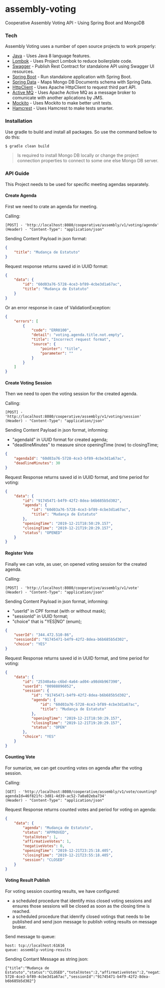 # assembly-voting
Cooperative Assembly Voting API - Using Spring Boot and MongoDB

### Tech

Assembly Voting uses a number of open source projects to work properly:

* [Java] - Uses Java 8 language features.
* [Lombok] - Uses Project Lombok to reduce boilerplate code.
* [Swagger] - Publish Rest Contract for standalone API using Swagger UI resources.
* [Spring Boot] - Run standalone application with Spring Boot.
* [Spring Data] - Maps Mongo DB Documents schema with Spring Data.
* [HttpClient] - Uses Apache HttpClient to request third part API.
* [Active MQ] - Uses Apache Active MQ as a message broker to comunicate with another aplications by JMS.
* [Mockito] - Uses Mockito to make better unit tests.
* [Hamcrest] - Uses Hamcrest to make tests smarter.

### Installation
Use gradle to build and install all packages. So use the command bellow to do this:

```sh
$ gradle clean build
```

> Is required to install Mongo DB locally 
> or change the project connection properties 
> to connect to some one else Mongo DB server.

### API Guide

This Project needs to be used for specific meeting agendas separately.

#### Create Agenda

First we need to crate an agenda for meeting.

Calling:

```
[POST] - 'http://localhost:8080/cooperative/assembly/v1/voting/agenda'
(Header) - "Content-Type": "application/json"
```

Sending Content Payload in json format:

```json
{
    "title": "Mudança de Estatuto"
}
```

Request response returns saved id in UUID format:

```json
{
    "data": {
        "id": "60d03a76-5728-4ce3-bf89-4cbe3d1a67ac",
        "title": "Mudança de Estatuto"
    }
}
```

Or an error response in case of ValidationException:

```json
{
    "errors": [
        {
            "code": "ERR0100",
            "detail": "voting.agenda.title.not.empty",
            "title": "Incorrect request format",
            "source": {
                "pointer": "title",
                "parameter": ""
            }
        }
    ]
}
```

#### Create Voting Session

Then we need to open the voting session for the created agenda.

Calling:

```
[POST] - 'http://localhost:8080/cooperative/assembly/v1/voting/session'
(Header) - "Content-Type": "application/json"
```

Sending Content Payload in json format, informing:
- "agendaId" in UUID format for created agenda;
- "deadlineMinutes" to measure since openingTime (now) to closingTime;

```json
{
	"agendaId": "60d03a76-5728-4ce3-bf89-4cbe3d1a67ac",
	"deadlineMinutes": 30
}
```

Request Response returns saved id in UUID format, and time period for voting:

```json
{
    "data": {
        "id": "91745471-b4f9-42f2-8dea-b6b685b5d302",
        "agenda": {
            "id": "60d03a76-5728-4ce3-bf89-4cbe3d1a67ac",
            "title": "Mudança de Estatuto"
        },
        "openingTime": "2019-12-21T18:50:29.157",
        "closingTime": "2019-12-21T19:20:29.157",
        "status": "OPENED"
    }
}
```

#### Register Vote

Finally we can vote, as user, on opened voting session for the created agenda.

Calling:

```
[POST] - 'http://localhost:8080/cooperative/assembly/v1/vote'
(Header) - "Content-Type": "application/json"
```

Sending Content Payload in json format, informing:
- "userId" in CPF format (with or without mask);
- "sessionId" in UUID format;
- "choice" that is "YES|NO" (enum);

```json
{
	"userId": "344.472.510-86",
	"sessionId": "91745471-b4f9-42f2-8dea-b6b685b5d302",
	"choice": "YES"
}
```

Request Response returns saved id in UUID format, and time period for voting:

```json
{
    "data": {
        "id": "25340a4a-c6bd-4a64-ad04-a98d4b967390",
        "userId": "00988896052",
        "session": {
            "id": "91745471-b4f9-42f2-8dea-b6b685b5d302",
            "agenda": {
                "id": "60d03a76-5728-4ce3-bf89-4cbe3d1a67ac",
                "title": "Mudança de Estatuto"
            },
            "openingTime": "2019-12-21T18:50:29.157",
            "closingTime": "2019-12-21T19:20:29.157",
            "status": "OPEN"
        },
        "choice": "YES"
    }
}
```

#### Counting Vote

For sumarize, we can get counting votes on agenda after the voting session.

Calling:

```
[GET] - 'http://localhost:8080/cooperative/assembly/v1/vote/counting?agendaId=46f821fc-3d81-4d39-ac52-7a0a02eba734'
(Header) - "Content-Type": "application/json"
```

Request Response returns counted votes and period for voting on agenda:

```json
{
    "data": {
        "agenda": "Mudança de Estatuto",
        "status": "APPROVED",
        "totalVotes": 1,
        "affirmativeVotes": 1,
        "negativeVotes": 0,
        "openingTime": "2019-12-21T23:25:18.405",
        "closingTime": "2019-12-21T23:55:18.405",
        "session": "CLOSED"
    }
}
```

#### Voting Result Publish

For voting session counting results, we have configured:

- a scheduled procedure that identify miss closed voting sessions and ensures those sessions will be closed as soon as the closing time is reached.
- a scheduled procedure that idenrify closed votings that needs to be published and send json message to publish voting results on message broker.

Send message to queue:

```
host: tcp://localhost:61616
queue: assembly-voting-results
```

Sending Contant Message as string json:

```
{"title":"Mudança de Estatuto","status":"CLOSED","totalVotes":2,"affirmativeVotes":2,"negativeVotes":0,"agendaId":"60d03a76-5728-4ce3-bf89-4cbe3d1a67ac","sessionId":"91745471-b4f9-42f2-8dea-b6b685b5d302"}
```

[Java]: <https://www.oracle.com/technetwork/pt/java/javase/downloads/jdk8-downloads-2133151.html>
[Spring Boot]: <https://start.spring.io/>
[Swagger]: <https://springfox.github.io/springfox/docs/current/>
[Lombok]: <https://projectlombok.org/>
[Spring Data]: <https://spring.io/projects/spring-data>
[HttpClient]: <https://hc.apache.org/>
[Active MQ]: <https://activemq.apache.org>
[Mockito]: <https://site.mockito.org/>
[Hamcrest]: <http://hamcrest.org/JavaHamcrest/>